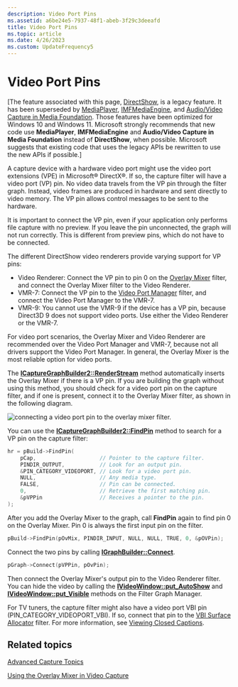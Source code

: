 ```yaml
---
description: Video Port Pins
ms.assetid: a6be24e5-7937-48f1-abeb-3f29c3deeafd
title: Video Port Pins
ms.topic: article
ms.date: 4/26/2023
ms.custom: UpdateFrequency5
---
```


# Video Port Pins

\[The feature associated with this page, [DirectShow](/windows/win32/directshow/directshow), is a legacy feature. It has been superseded by [MediaPlayer](/uwp/api/Windows.Media.Playback.MediaPlayer), [IMFMediaEngine](/windows/win32/api/mfmediaengine/nn-mfmediaengine-imfmediaengine), and [Audio/Video Capture in Media Foundation](windows/win32/medfound/audio-video-capture-in-media-foundation). Those features have been optimized for Windows 10 and Windows 11. Microsoft strongly recommends that new code use **MediaPlayer**, **IMFMediaEngine** and **Audio/Video Capture in Media Foundation** instead of **DirectShow**, when possible. Microsoft suggests that existing code that uses the legacy APIs be rewritten to use the new APIs if possible.\]

A capture device with a hardware video port might use the video port extensions (VPE) in Microsoft® DirectX®. If so, the capture filter will have a video port (VP) pin. No video data travels from the VP pin through the filter graph. Instead, video frames are produced in hardware and sent directly to video memory. The VP pin allows control messages to be sent to the hardware.

It is important to connect the VP pin, even if your application only performs file capture with no preview. If you leave the pin unconnected, the graph will not run correctly. This is different from preview pins, which do not have to be connected.

The different DirectShow video renderers provide varying support for VP pins:

-   Video Renderer: Connect the VP pin to pin 0 on the [Overlay Mixer](overlay-mixer-filter.md) filter, and connect the Overlay Mixer filter to the Video Renderer.
-   VMR-7: Connect the VP pin to the [Video Port Manager](video-port-manager.md) filter, and connect the Video Port Manager to the VMR-7.
-   VMR-9: You cannot use the VMR-9 if the device has a VP pin, because Direct3D 9 does not support video ports. Use either the Video Renderer or the VMR-7.

For video port scenarios, the Overlay Mixer and Video Renderer are recommended over the Video Port Manager and VMR-7, because not all drivers support the Video Port Manager. In general, the Overlay Mixer is the most reliable option for video ports.

The [**ICaptureGraphBuilder2::RenderStream**](/windows/desktop/api/Strmif/nf-strmif-icapturegraphbuilder2-renderstream) method automatically inserts the Overlay Mixer if there is a VP pin. If you are building the graph without using this method, you should check for a video port pin on the capture filter, and if one is present, connect it to the Overlay Mixer filter, as shown in the following diagram.

![connecting a video port pin to the overlay mixer filter.](images/vidcap11.png)

You can use the [**ICaptureGraphBuilder2::FindPin**](/windows/desktop/api/Strmif/nf-strmif-icapturegraphbuilder2-findpin) method to search for a VP pin on the capture filter:


```C++
hr = pBuild->FindPin(
    pCap,                    // Pointer to the capture filter.
    PINDIR_OUTPUT,           // Look for an output pin.
    &PIN_CATEGORY_VIDEOPORT, // Look for a video port pin.
    NULL,                    // Any media type.
    FALSE,                   // Pin can be connected.
    0,                       // Retrieve the first matching pin.
    &pVPPin                  // Receives a pointer to the pin.
);
```



After you add the Overlay Mixer to the graph, call **FindPin** again to find pin 0 on the Overlay Mixer. Pin 0 is always the first input pin on the filter.


```C++
pBuild->FindPin(pOvMix, PINDIR_INPUT, NULL, NULL, TRUE, 0, &pOVPin);
```



Connect the two pins by calling [**IGraphBuilder::Connect**](/windows/desktop/api/Strmif/nf-strmif-igraphbuilder-connect).


```C++
pGraph->Connect(pVPPin, pOvPin);
```



Then connect the Overlay Mixer's output pin to the Video Renderer filter. You can hide the video by calling the [**IVideoWindow::put\_AutoShow**](/windows/desktop/api/Control/nf-control-ivideowindow-put_autoshow) and [**IVideoWindow::put\_Visible**](/windows/desktop/api/Control/nf-control-ivideowindow-put_visible) methods on the Filter Graph Manager.

For TV tuners, the capture filter might also have a video port VBI pin (PIN\_CATEGORY\_VIDEOPORT\_VBI). If so, connect that pin to the [VBI Surface Allocator](vbi-surface-allocator.md) filter. For more information, see [Viewing Closed Captions](viewing-closed-captions.md).

## Related topics

<dl> <dt>

[Advanced Capture Topics](advanced-capture-topics.md)
</dt> <dt>

[Using the Overlay Mixer in Video Capture](using-the-overlay-mixer-in-video-capture.md)
</dt> </dl>

 

 



